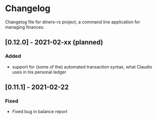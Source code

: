 # Changelog
Changelog file for dinero-rs project, a command line application for managing finances.

## [0.12.0] - 2021-02-xx (planned)
### Added
- support for (some of the) automated transaction syntax, what Claudio uses in his personal ledger
## [0.11.1] - 2021-02-22
### Fixed
- Fixed bug in balance report
